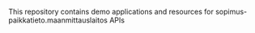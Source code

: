 This repository contains demo applications and resources for sopimus-paikkatieto.maanmittauslaitos APIs
